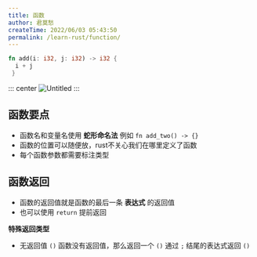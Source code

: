 ```yaml
---
title: 函数
author: 君莫愁
createTime: 2022/06/03 05:43:50
permalink: /learn-rust/function/
---
```



```rust
fn add(i: i32, j: i32) -> i32 {
  i + j
 }
```

::: center
![Untitled](/images/rust-untitled.png)
:::

## 函数要点

- 函数名和变量名使用 **蛇形命名法** 例如 `fn add_two() -> {}`
- 函数的位置可以随便放，rust不关心我们在哪里定义了函数
- 每个函数参数都需要标注类型

## 函数返回

- 函数的返回值就是函数的最后一条 **表达式** 的返回值
- 也可以使用 `return` 提前返回

**特殊返回类型**

- 无返回值 `()`
函数没有返回值，那么返回一个 `()`
通过 `;` 结尾的表达式返回 `()`
